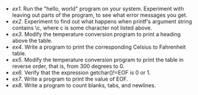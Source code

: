 - *ex1*. Run the "hello, world" program on your system. Experiment with leaving out parts of the program, to see what error messages you get.
- *ex2*. Experiment to find out what happens when printf's argument string contains \c, where c is some character not listed above.
- *ex3*. Modify the temperature conversion program to print a heading above the table.
- *ex4*. Write a program to print the corresponding Celsius to Fahrenheit table.
- *ex5*. Modify the temperature conversion program to print the table in reverse order, that is, from 300 degrees to 0.
- *ex6*. Verify that the expression getchar()!=EOF is 0 or 1.
- *ex7*. Write a program to print the value of EOF.
- *ex8*. Write a program to count blanks, tabs, and newlines.
